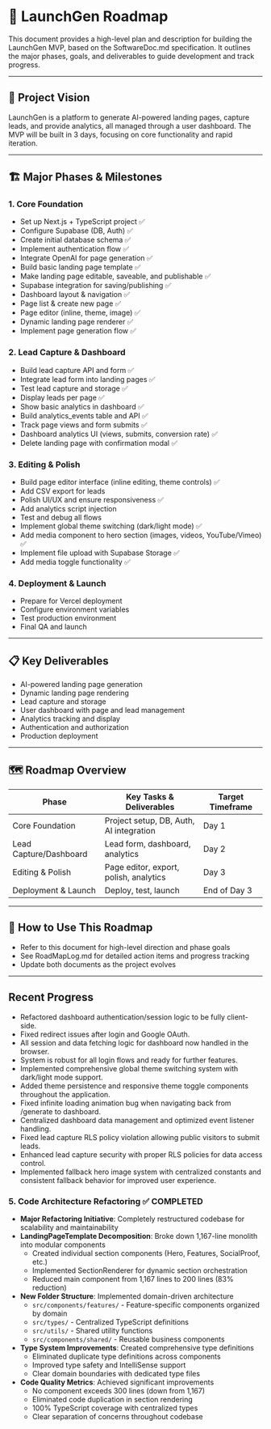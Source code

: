 # 🚀 LaunchGen Roadmap

This document provides a high-level plan and description for building the LaunchGen MVP, based on the SoftwareDoc.md specification. It outlines the major phases, goals, and deliverables to guide development and track progress.

---

## 🎯 Project Vision

LaunchGen is a platform to generate AI-powered landing pages, capture leads, and provide analytics, all managed through a user dashboard. The MVP will be built in 3 days, focusing on core functionality and rapid iteration.

---

## 🏗️ Major Phases & Milestones

### 1. Core Foundation
- Set up Next.js + TypeScript project ✅
- Configure Supabase (DB, Auth) ✅
- Create initial database schema ✅
- Implement authentication flow ✅
- Integrate OpenAI for page generation ✅
- Build basic landing page template ✅
- Make landing page editable, saveable, and publishable ✅
- Supabase integration for saving/publishing ✅
- Dashboard layout & navigation ✅
- Page list & create new page ✅
- Page editor (inline, theme, image) ✅
- Dynamic landing page renderer ✅
- Implement page generation flow ✅

### 2. Lead Capture & Dashboard
- Build lead capture API and form ✅
- Integrate lead form into landing pages ✅
- Test lead capture and storage ✅
- Display leads per page ✅
- Show basic analytics in dashboard ✅
- Build analytics_events table and API ✅
- Track page views and form submits ✅
- Dashboard analytics UI (views, submits, conversion rate) ✅
- Delete landing page with confirmation modal ✅

### 3. Editing & Polish
- Build page editor interface (inline editing, theme controls) ✅
- Add CSV export for leads
- Polish UI/UX and ensure responsiveness ✅
- Add analytics script injection
- Test and debug all flows
- Implement global theme switching (dark/light mode) ✅
- Add media component to hero section (images, videos, YouTube/Vimeo) ✅
- Implement file upload with Supabase Storage ✅
- Add media toggle functionality ✅

### 4. Deployment & Launch
- Prepare for Vercel deployment
- Configure environment variables
- Test production environment
- Final QA and launch

---

## 📋 Key Deliverables
- AI-powered landing page generation
- Dynamic landing page rendering
- Lead capture and storage
- User dashboard with page and lead management
- Analytics tracking and display
- Authentication and authorization
- Production deployment

---

## 🗺️ Roadmap Overview

| Phase                | Key Tasks & Deliverables                | Target Timeframe |
|----------------------|-----------------------------------------|------------------|
| Core Foundation      | Project setup, DB, Auth, AI integration | Day 1            |
| Lead Capture/Dashboard| Lead form, dashboard, analytics         | Day 2            |
| Editing & Polish     | Page editor, export, polish, analytics  | Day 3            |
| Deployment & Launch  | Deploy, test, launch                    | End of Day 3     |

---

## 🔄 How to Use This Roadmap
- Refer to this document for high-level direction and phase goals
- See RoadMapLog.md for detailed action items and progress tracking
- Update both documents as the project evolves

---

## Recent Progress
- Refactored dashboard authentication/session logic to be fully client-side.
- Fixed redirect issues after login and Google OAuth.
- All session and data fetching logic for dashboard now handled in the browser.
- System is robust for all login flows and ready for further features.
- Implemented comprehensive global theme switching system with dark/light mode support.
- Added theme persistence and responsive theme toggle components throughout the application.
- Fixed infinite loading animation bug when navigating back from /generate to dashboard.
- Centralized dashboard data management and optimized event listener handling.
- Fixed lead capture RLS policy violation allowing public visitors to submit leads.
- Enhanced lead capture security with proper RLS policies for data access control.
- Implemented fallback hero image system with centralized constants and consistent fallback behavior for improved user experience.

### 5. Code Architecture Refactoring ✅ COMPLETED
- **Major Refactoring Initiative**: Completely restructured codebase for scalability and maintainability
- **LandingPageTemplate Decomposition**: Broke down 1,167-line monolith into modular components
  - Created individual section components (Hero, Features, SocialProof, etc.)
  - Implemented SectionRenderer for dynamic section orchestration
  - Reduced main component from 1,167 lines to 200 lines (83% reduction)
- **New Folder Structure**: Implemented domain-driven architecture
  - `src/components/features/` - Feature-specific components organized by domain
  - `src/types/` - Centralized TypeScript definitions
  - `src/utils/` - Shared utility functions
  - `src/components/shared/` - Reusable business components
- **Type System Improvements**: Created comprehensive type definitions
  - Eliminated duplicate type definitions across components
  - Improved type safety and IntelliSense support
  - Clear domain boundaries with dedicated type files
- **Code Quality Metrics**: Achieved significant improvements
  - No component exceeds 300 lines (down from 1,167)
  - Eliminated code duplication in section rendering
  - 100% TypeScript coverage with centralized types
  - Clear separation of concerns throughout codebase 